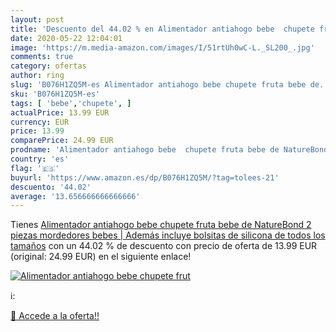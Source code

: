 ```yaml
---
layout: post
title: 'Descuento del 44.02 % en Alimentador antiahogo bebe  chupete frut'
date: 2020-05-22 12:04:01
image: 'https://m.media-amazon.com/images/I/51rtUh0wC-L._SL200_.jpg'
comments: true
category: ofertas
author: ring
slug: 'B076H1ZQ5M-es Alimentador antiahogo bebe chupete fruta bebe de...'
sku: 'B076H1ZQ5M-es'
tags: [ 'bebe','chupete', ]
actualPrice: 13.99 EUR
currency: EUR
price: 13.99
comparePrice: 24.99 EUR
prodname: 'Alimentador antiahogo bebe  chupete fruta bebe de NatureBond  2 piezas   mordedores bebes | Además incluye bolsitas de silicona de todos los tamaños'
country: 'es'
flag: '🇪🇸'
buyurl: 'https://www.amazon.es/dp/B076H1ZQ5M/?tag=tolees-21'
descuento: '44.02'
average: '13.656666666666666'
---
```


Tienes [Alimentador antiahogo bebe  chupete fruta bebe de NatureBond  2 piezas   mordedores bebes | Además incluye bolsitas de silicona de todos los tamaños](https://www.amazon.es/dp/B076H1ZQ5M/?tag=tolees-21) con un 44.02 % de descuento con precio de oferta de 13.99 EUR (original: 24.99 EUR) en el siguiente enlace!

[![Alimentador antiahogo bebe  chupete frut](https://m.media-amazon.com/images/I/51rtUh0wC-L._SL200_.jpg)](https://www.amazon.es/dp/B076H1ZQ5M/?tag=tolees-21)

ℹ️:


[🛒 Accede a la oferta!!](https://www.amazon.es/dp/B076H1ZQ5M/?tag=tolees-21)
